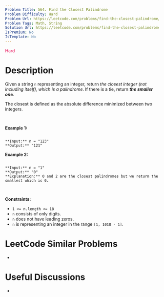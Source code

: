 ```yaml
---
Problem Title: 564. Find the Closest Palindrome
Problem Difficulty: Hard
Problem Url: https://leetcode.com/problems/find-the-closest-palindrome/
Problem Tags: Math, String
Solution Url: https://leetcode.com/problems/find-the-closest-palindrome/solution/
IsPremium: No
IsTemplate: No
---
```


<span style="color: rgb(233, 30, 99);">Hard</span>

# Description

Given a string `n` representing an integer, return *the closest integer (not including itself), which is a palindrome*. If there is a tie, return ***the smaller one***.


The closest is defined as the absolute difference minimized between two integers.


 


**Example 1:**



```

**Input:** n = "123"
**Output:** "121"

```

**Example 2:**



```

**Input:** n = "1"
**Output:** "0"
**Explanation:** 0 and 2 are the closest palindromes but we return the smallest which is 0.

```

 


**Constraints:**


* `1 <= n.length <= 18`
* `n` consists of only digits.
* `n` does not have leading zeros.
* `n` is representing an integer in the range `[1, 1018 - 1]`.




# LeetCode Similar Problems

- []()

# Useful Discussions

- []()
